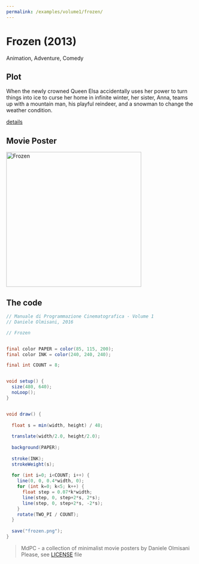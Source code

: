 ```yaml
---
permalink: /examples/volume1/frozen/
---
```

# Frozen (2013)

Animation, Adventure, Comedy

## Plot
When the newly crowned Queen Elsa accidentally uses her power to turn things into ice to curse her home in infinite winter, her sister, Anna, teams up with a mountain man, his playful reindeer, and a snowman to change the weather condition.

[details](https://www.imdb.com/title/tt2294629/)

## Movie Poster
<img src="frozen.png"  width="360px" title="Frozen">


## The code
```java
// Manuale di Programmazione Cinematografica - Volume 1
// Daniele Olmisani, 2016

// Frozen


final color PAPER = color(85, 115, 200);
final color INK = color(240, 240, 240);

final int COUNT = 8;


void setup() {
  size(480, 640);
  noLoop();
}


void draw() {
  
  float s = min(width, height) / 48; 
  
  translate(width/2.0, height/2.0);
  
  background(PAPER);
  
  stroke(INK);
  strokeWeight(s);
  
  for (int i=0; i<COUNT; i++) {
    line(0, 0, 0.4*width, 0);
    for (int k=0; k<5; k++) {
      float step = 0.07*k*width;
      line(step, 0, step+2*s, 2*s);
      line(step, 0, step+2*s, -2*s);
    }
    rotate(TWO_PI / COUNT);
  }
  
  save("frozen.png");
}
```

> MdPC - a collection of minimalist movie posters
> by Daniele Olmisani
> Please, see [LICENSE](../../../LICENSE) file
